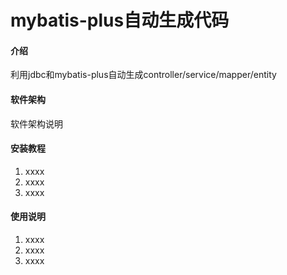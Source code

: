 # mybatis-plus自动生成代码

#### 介绍
利用jdbc和mybatis-plus自动生成controller/service/mapper/entity

#### 软件架构
软件架构说明


#### 安装教程

1.  xxxx
2.  xxxx
3.  xxxx

#### 使用说明

1.  xxxx
2.  xxxx
3.  xxxx
